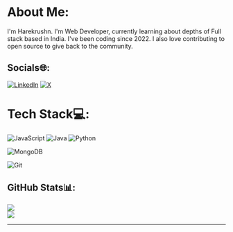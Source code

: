 #  About Me:
I'm Harekrushn. I'm Web Developer, currently learning about depths of Full stack based in India. I've been coding since 2022. I also love contributing to open source to give back to the community.<br>


## Socials🌐:
[![LinkedIn](https://img.shields.io/badge/LinkedIn-%230077B5.svg?logo=linkedin&logoColor=white)](https://www.linkedin.com/in/harekrushn-vaghasiya-156720266/) [![X](https://img.shields.io/badge/X-black.svg?logo=X&logoColor=white)](https://x.com/Hari10_04) 

# Tech Stack💻:

![JavaScript](https://img.shields.io/badge/javascript-%23323330.svg?style=for-the-badge&logo=javascript&logoColor=%23F7DF1E) ![Java](https://img.shields.io/badge/java-%23ED8B00.svg?style=for-the-badge&logo=openjdk&logoColor=white) ![Python](https://img.shields.io/badge/python-3670A0?style=for-the-badge&logo=python&logoColor=ffdd54)


![MongoDB](https://img.shields.io/badge/MongoDB-%234ea94b.svg?style=for-the-badge&logo=mongodb&logoColor=white)

![Git](https://img.shields.io/badge/git-%23F05033.svg?style=for-the-badge&logo=git&logoColor=white)

## GitHub Stats📊:
![](https://github-readme-streak-stats.herokuapp.com?user=harekrushn10&theme=dark)<br/>
![](https://github-readme-stats.vercel.app/api/top-langs/?username=harekrushn10&theme=dark&hide_border=false&include_all_commits=true&count_private=true&layout=compact)

---

